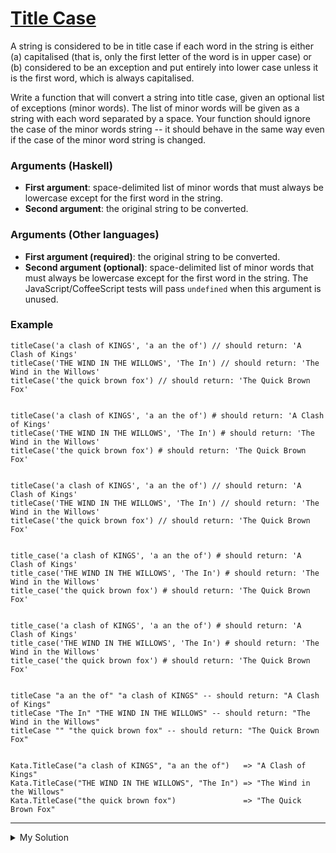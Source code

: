 # [Title Case](https://www.codewars.com/kata/5202ef17a402dd033c000009)

A string is considered to be in title case if each word in the string is either (a) capitalised (that is, only the first
letter of the word is in upper case) or (b) considered to be an exception and put entirely into lower case unless it is
the first word, which is always capitalised.

Write a function that will convert a string into title case, given an optional list of exceptions (minor words). The
list of minor words will be given as a string with each word separated by a space. Your function should ignore the case
of the minor words string -- it should behave in the same way even if the case of the minor word string is changed.

### Arguments (Haskell)

- **First argument**: space-delimited list of minor words that must always be lowercase except for the first word in the
  string.
- **Second argument**: the original string to be converted.

### Arguments (Other languages)

- **First argument (required)**: the original string to be converted.
- **Second argument (optional)**: space-delimited list of minor words that must always be lowercase except for the first
  word in the string. The JavaScript/CoffeeScript tests will pass `undefined` when this argument is unused.

### Example

    titleCase('a clash of KINGS', 'a an the of') // should return: 'A Clash of Kings'
    titleCase('THE WIND IN THE WILLOWS', 'The In') // should return: 'The Wind in the Willows'
    titleCase('the quick brown fox') // should return: 'The Quick Brown Fox'


    titleCase('a clash of KINGS', 'a an the of') # should return: 'A Clash of Kings'
    titleCase('THE WIND IN THE WILLOWS', 'The In') # should return: 'The Wind in the Willows'
    titleCase('the quick brown fox') # should return: 'The Quick Brown Fox'


    titleCase('a clash of KINGS', 'a an the of') // should return: 'A Clash of Kings'
    titleCase('THE WIND IN THE WILLOWS', 'The In') // should return: 'The Wind in the Willows'
    titleCase('the quick brown fox') // should return: 'The Quick Brown Fox'


    title_case('a clash of KINGS', 'a an the of') # should return: 'A Clash of Kings'
    title_case('THE WIND IN THE WILLOWS', 'The In') # should return: 'The Wind in the Willows'
    title_case('the quick brown fox') # should return: 'The Quick Brown Fox'


    title_case('a clash of KINGS', 'a an the of') # should return: 'A Clash of Kings'
    title_case('THE WIND IN THE WILLOWS', 'The In') # should return: 'The Wind in the Willows'
    title_case('the quick brown fox') # should return: 'The Quick Brown Fox'


    titleCase "a an the of" "a clash of KINGS" -- should return: "A Clash of Kings"
    titleCase "The In" "THE WIND IN THE WILLOWS" -- should return: "The Wind in the Willows"
    titleCase "" "the quick brown fox" -- should return: "The Quick Brown Fox"


    Kata.TitleCase("a clash of KINGS", "a an the of")   => "A Clash of Kings"
    Kata.TitleCase("THE WIND IN THE WILLOWS", "The In") => "The Wind in the Willows"
    Kata.TitleCase("the quick brown fox")               => "The Quick Brown Fox"

---

<details><summary>My Solution</summary>

```js
function titleCase(title, minorWords) {
  if (!title) return title

  let titleArr = title.split(' ')
  let minorWordsArr = minorWords ? minorWords.split(' ') : []
  return titleArr
    .map((v, i) => {
      if (i !== 0 && minorWordsArr.some(mv => mv.toLowerCase() === v.toLowerCase())) return v.toLowerCase()
      else return v.slice(0, 1).toUpperCase() + v.slice(1).toLowerCase()
    })
    .join(' ')
}
```

</details>
